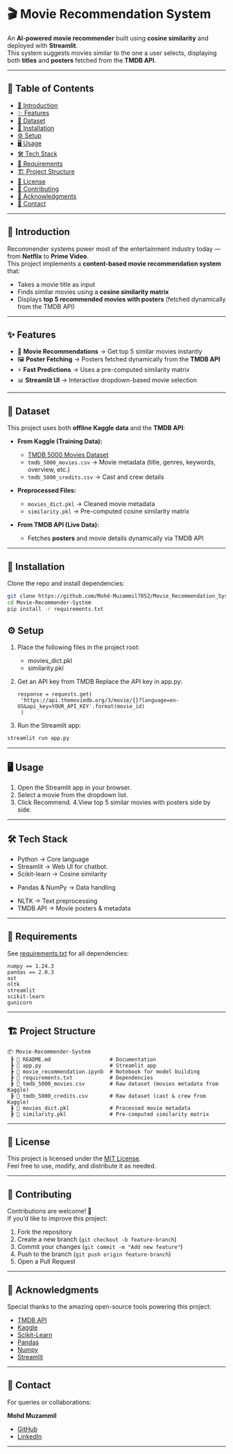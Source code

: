 # 🎬 Movie Recommendation System  

An **AI-powered movie recommender** built using **cosine similarity** and deployed with **Streamlit**.  
This system suggests movies similar to the one a user selects, displaying both **titles** and **posters** fetched from the **TMDB API**.  

---

## 📑 Table of Contents  

- [📖 Introduction](#-introduction)  
- [✨ Features](#-features)  
- [📂 Dataset](#-dataset)  
- [🚀 Installation](#-installation)  
- [⚙️ Setup](#️-setup)  
- [🖥️ Usage](#️-usage)  
- [🛠️ Tech Stack](#-tech-stack)  
- [📌 Requirements](#-requirements)  
- [🏗️ Project Structure](#️-project-structure)  
- [📄 License](#-license)  
- [🤝 Contributing](#-contributing)  
- [🙌 Acknowledgments](#-acknowledgments)  
- [📧 Contact](#-contact)  

---

## 📖 Introduction  

Recommender systems power most of the entertainment industry today — from **Netflix** to **Prime Video**.  
This project implements a **content-based movie recommendation system** that:  

- Takes a movie title as input  
- Finds similar movies using a **cosine similarity matrix**  
- Displays **top 5 recommended movies with posters** (fetched dynamically from the TMDB API)  

---

## ✨ Features  

- 🎥 **Movie Recommendations** → Get top 5 similar movies instantly  
- 🖼️ **Poster Fetching** → Posters fetched dynamically from the **TMDB API**  
- ⚡ **Fast Predictions** → Uses a pre-computed similarity matrix  
- 📊 **Streamlit UI** → Interactive dropdown-based movie selection  

---

## 📂 Dataset  

This project uses both **offline Kaggle data** and the **TMDB API**:  

- **From Kaggle (Training Data):**  
  - [TMDB 5000 Movies Dataset](https://www.kaggle.com/datasets/tmdb/tmdb-movie-metadata)  
  - `tmdb_5000_movies.csv` → Movie metadata (title, genres, keywords, overview, etc.)  
  - `tmdb_5000_credits.csv` → Cast and crew details  

- **Preprocessed Files:**  
  - `movies_dict.pkl` → Cleaned movie metadata  
  - `similarity.pkl` → Pre-computed cosine similarity matrix  

- **From TMDB API (Live Data):**  
  - Fetches **posters** and movie details dynamically via TMDB API  

---

## 🚀 Installation  

Clone the repo and install dependencies:  

```bash
git clone https://github.com/Mohd-Muzammil7052/Movie_Recommendation_System.git
cd Movie-Recommender-System
pip install -r requirements.txt
```

## ⚙️ Setup

1. Place the following files in the project root:
   * movies_dict.pkl
   * similarity.pkl

2. Get an API key from TMDB
   Replace the API key in app.py:
   ```text
   response = requests.get(
    'https://api.themoviedb.org/3/movie/{}?language=en-US&api_key=YOUR_API_KEY'.format(movie_id)
    )
   ```

3. Run the Streamlit app:

```bash
streamlit run app.py
```

---

## 🖥️ Usage

1. Open the Streamlit app in your browser.
2. Select a movie from the dropdown list.
3. Click Recommend.
4.View top 5 similar movies with posters side by side.
---

## 🛠️ Tech Stack

* Python → Core language
* Streamlit → Web UI for chatbot.
* Scikit-learn → Cosine similarity
+ Pandas & NumPy → Data handling
* NLTK → Text preprocessing
* TMDB API → Movie posters & metadata

---

## 📌 Requirements

See [requirements.txt](https://github.com/Mohd-Muzammil7052/Movie_Recommendation_System/blob/main/requirements.txt) for all dependencies:

```text
numpy == 1.24.3
pandas == 2.0.3
ast
nltk
streamlit
scikit-learn
gunicorn
```

---

## 🏗️ Project Structure  

```text
📦 Movie-Recommender-System
 ┣ 📜 README.md                   # Documentation
 ┣ 📜 app.py                      # Streamlit app
 ┣ 📜 movie_recommendation.ipynb  # Notebook for model building
 ┣ 📜 requirements.txt            # Dependencies
 ┣ 📜 tmdb_5000_movies.csv        # Raw dataset (movies metadata from Kaggle)
 ┣ 📜 tmdb_5000_credits.csv       # Raw dataset (cast & crew from Kaggle)
 ┣ 📜 movies_dict.pkl             # Processed movie metadata
 ┣ 📜 similarity.pkl              # Pre-computed similarity matrix

```

---

## 📄 License  

This project is licensed under the [MIT License](https://opensource.org/license/mit).  
Feel free to use, modify, and distribute it as needed.

---

## 🤝 Contributing  

Contributions are welcome! 🎉  
If you’d like to improve this project:  

1. Fork the repository  
2. Create a new branch (`git checkout -b feature-branch`)  
3. Commit your changes (`git commit -m "Add new feature"`)  
4. Push to the branch (`git push origin feature-branch`)  
5. Open a Pull Request  

---

## 🙌 Acknowledgments  

Special thanks to the amazing open-source tools powering this project:  

- [TMDB API](https://www.themoviedb.org/)
- [Kaggle](https://www.kaggle.com/)
- [Scikit-Learn](https://scikit-learn.org/stable/)  
- [Pandas](https://pandas.pydata.org/)  
- [Numpy](https://numpy.org/)  
- [Streamlit](https://streamlit.io/)  

---

## 📧 Contact  

For queries or collaborations:  

**Mohd Muzammil**  
- [GitHub](https://github.com/Mohd-Muzammil7052)  
- [LinkedIn](https://www.linkedin.com/in/mohd-muzammil-109044290/)

---

